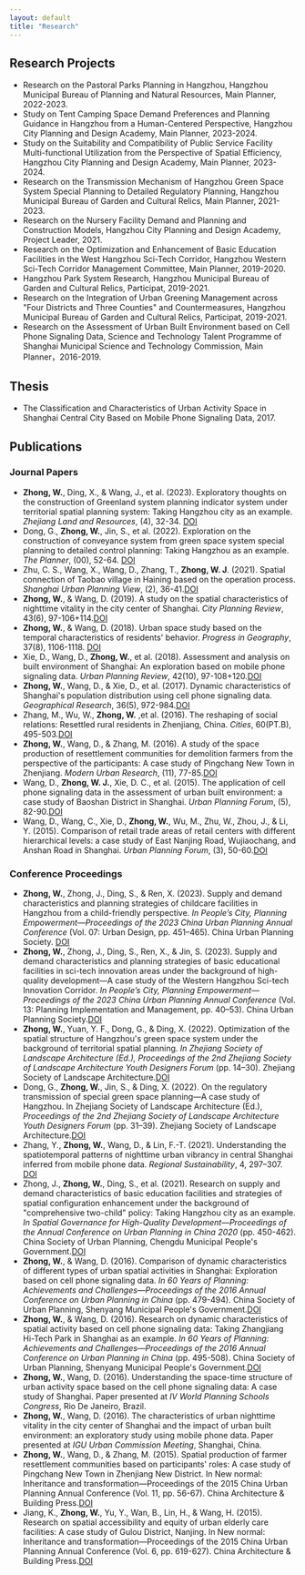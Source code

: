 ```yaml
---
layout: default
title: "Research"
---
```


## Research Projects
- Research on the Pastoral Parks Planning in Hangzhou, Hangzhou Municipal Bureau of Planning and Natural Resources, Main Planner, 2022-2023.
- Study on Tent Camping Space Demand Preferences and Planning Guidance in Hangzhou from a Human-Centered Perspective, Hangzhou City Planning and Design Academy, Main Planner, 2023-2024.
- Study on the Suitability and Compatibility of Public Service Facility Multi-functional Utilization from the Perspective of Spatial Efficiency, Hangzhou City Planning and Design Academy, Main Planner, 2023-2024.
- Research on the Transmission Mechanism of Hangzhou Green Space System Special Planning to Detailed Regulatory Planning, Hangzhou Municipal Bureau of Garden and Cultural Relics, Main Planner, 2021-2023.
- Research on the Nursery Facility Demand and Planning and Construction Models, Hangzhou City Planning and Design Academy, Project Leader, 2021.
- Research on the Optimization and Enhancement of Basic Education Facilities in the West Hangzhou Sci-Tech Corridor, Hangzhou Western Sci-Tech Corridor Management Committee, Main Planner, 2019-2020.
- Hangzhou Park System Research, Hangzhou Municipal Bureau of Garden and Cultural Relics, Participat, 2019-2021.
- Research on the Integration of Urban Greening Management across "Four Districts and Three Counties" and Countermeasures, Hangzhou Municipal Bureau of Garden and Cultural Relics, Participat, 2019-2021.
- Research on the Assessment of Urban Built Environment based on Cell Phone Signaling Data, Science and Technology Talent Programme of Shanghai Municipal Science and Technology Commission, Main Planner，2016-2019.

## Thesis
- The Classification and Characteristics of Urban Activity Space in Shanghai Central City Based on Mobile Phone Signaling Data, 2017.

## Publications
### Journal Papers 
- **Zhong, W.**, Ding, X., & Wang, J., et al. (2023). Exploratory thoughts on the construction of Greenland system planning indicator system under territorial spatial planning system: Taking Hangzhou city as an example. *Zhejiang Land and Resources*, (4), 32-34.
<a href="https://doi.org/10.16724/j.cnki.cn33-1290/p.2023.04.017" target="_blank">DOI</a>
- Dong, G., **Zhong, W.**, Jin, S., et al. (2022). Exploration on the construction of conveyance system from green space system special planning to detailed control planning: Taking Hangzhou as an example. *The Planner*, (00), 52-64.
<a href="https://www.cnki.net/KCMS/detail/detail.aspx?dbcode=CCJD&dbname=CCJDLAST2&filename=GHSL202200007&uniplatform=OVERSEA&v=TFGihc36lBtyUPESVYKIpQTi-Bhz-Skg0wCGDCVBo2H6VX8BGHnpLmunRUqviDJs" target="_blank">DOI</a>
- Zhu, C. S., Wang, X., Wang, D., Zhang, T., **Zhong, W. J**. (2021). Spatial connection of Taobao village in Haining based on the operation process. *Shanghai Urban Planning View*, (2), 36-41.<a href="https://www.cnki.net/KCMS/detail/detail.aspx?dbcode=CJFD&dbname=CJFDLAST2021&filename=HCSG202102007&uniplatform=OVERSEA&v=4abesp-r3C-bwmtnsUWbCN-6ofylQa4g1ls2DhnBvelDZCJd8hPzywxiSTOfTtV8" target="_blank">DOI</a>
- **Zhong, W.**, & Wang, D. (2019). A study on the spatial characteristics of nighttime vitality in the city center of Shanghai. *City Planning Review*, 43(6), 97-106+114.<a href="https://kns.cnki.net/kcms/detail/detail.aspx?dbcode=CJFD&filename=CSGH201906021" target="_blank">DOI</a>
- **Zhong, W.**, & Wang, D. (2018). Urban space study based on the temporal characteristics of residents' behavior. *Progress in Geography*, 37(8), 1106-1118. <a href="https://doi.org/10.18306/dlkxjz.2018.08.010" target="_blank">DOI</a>
- Xie, D., Wang, D., **Zhong, W.**, et al. (2018). Assessment and analysis on built environment of Shanghai: An exploration based on mobile phone signaling data. *Urban Planning Review*, 42(10), 97-108+120.<a href="https://kns.cnki.net/kcms/detail/detail.aspx?dbcode=CJFD&filename=CSGH201810014" target="_blank">DOI</a>
- **Zhong, W.**, Wang, D., & Xie, D., et al. (2017). Dynamic characteristics of Shanghai's population distribution using cell phone signaling data. *Geographical Research*, 36(5), 972-984.<a href="https://www.cnki.net/KCMS/detail/detail.aspx?dbcode=CJFD&dbname=CJFDLAST2017&filename=DLYJ201705014&uniplatform=OVERSEA&v=qFQi8W3bOsi3GmyBI0UXXxjldNbjRayOytEyHv_fGobxrUS7hWVX5GF5WQ_IJgV7" target="_blank">DOI</a>
- Zhang, M., Wu, W., **Zhong, W.** ,et al. (2016). The reshaping of social relations: Resettled rural residents in Zhenjiang, China. *Cities*, 60(PT.B), 495-503.<a href="https://doi.org/10.1016/j.cities.2016.06.007" target="_blank">DOI</a>
- **Zhong, W.**, Wang, D., & Zhang, M. (2016). A study of the space production of resettlement communities for demolition farmers from the perspective of the participants: A case study of Pingchang New Town in Zhenjiang. *Modern Urban Research*, (11), 77-85.<a href="https://kns.cnki.net/kcms/detail/detail.aspx?dbcode=CJFD&filename=XDCS201611013" target="_blank">DOI</a>
- Wang, D., **Zhong, W. J.**, Xie, D. C., et al. (2015). The application of cell phone signaling data in the assessment of urban built environment: a case study of Baoshan District in Shanghai. *Urban Planning Forum*, (5), 82-90.<a href="https://doi.org/10.16361/j.upf.201505010" target="_blank">DOI</a> 
- Wang, D., Wang, C., Xie, D., **Zhong, W.**, Wu, M., Zhu, W., Zhou, J., & Li, Y. (2015). Comparison of retail trade areas of retail centers with different hierarchical levels: a case study of East Nanjing Road, Wujiaochang, and Anshan Road in Shanghai. *Urban Planning Forum*, (3), 50-60.<a href="https://doi.org/10.16361/j.upf.201503007" target="_blank">DOI</a> 

### Conference Proceedings 
- **Zhong, W.**, Zhong, J., Ding, S., & Ren, X. (2023). Supply and demand characteristics and planning strategies of childcare facilities in Hangzhou from a child-friendly perspective. *In People’s City, Planning Empowerment—Proceedings of the 2023 China Urban Planning Annual Conference* (Vol. 07: Urban Design, pp. 451–465). China Urban Planning Society. <a href="https://doi.org/10.26914/c.cnkihy.2023.056391" target="_blank">DOI</a>
- **Zhong, W.**, Zhong, J., Ding, S., Ren, X., & Jin, S. (2023). Supply and demand characteristics and planning strategies of basic educational facilities in sci-tech innovation areas under the background of high-quality development—A case study of the Western Hangzhou Sci-tech Innovation Corridor. *In People’s City, Planning Empowerment—Proceedings of the 2023 China Urban Planning Annual Conference* (Vol. 13: Planning Implementation and Management, pp. 40–53). China Urban Planning Society.<a href="https://www.cnki.net/KCMS/detail/detail.aspx?dbcode=CPFD&dbname=CPFDLAST2023&filename=ZHCG202309037005&uniplatform=OVERSEA&v=ONm8tbqGEUQubzABQ__AmTf7QASslZz3FJgtV_2ZT2wTqgfYBAcp22F-aotX5IsQNZPSgbwpG2I%3d" target="_blank">DOI</a>
- **Zhong, W.**, Yuan, Y. F., Dong, G., & Ding, X. (2022). Optimization of the spatial structure of Hangzhou's green space system under the background of territorial spatial planning. *In Zhejiang Society of Landscape Architecture (Ed.), Proceedings of the 2nd Zhejiang Society of Landscape Architecture Youth Designers Forum* (pp. 14–30). Zhejiang Society of Landscape Architecture.<a href="https://doi.org/10.26914/c.cnkihy.2022.093448" target="_blank">DOI</a> 
- Dong, G., **Zhong, W.**, Jin, S., & Ding, X. (2022). On the regulatory transmission of special green space planning—A case study of Hangzhou. In Zhejiang Society of Landscape Architecture (Ed.), *Proceedings of the 2nd Zhejiang Society of Landscape Architecture Youth Designers Forum* (pp. 31–39). Zhejiang Society of Landscape Architecture.<a href="https://doi.org/10.26914/c.cnkihy.2022.093449" target="_blank">DOI</a> 
- Zhang, Y., **Zhong, W.**, Wang, D., & Lin, F.-T. (2021). Understanding the spatiotemporal patterns of nighttime urban vibrancy in central Shanghai inferred from mobile phone data. *Regional Sustainability*, 4, 297–307. <a href="https://www.cnki.net/KCMS/detail/detail.aspx?dbcode=CJFD&dbname=CJFDLAST2022&filename=RSBB202104001&uniplatform=OVERSEA&v=WbJ-vSEsL0-x8-dJ-UyYL_eKH4U4EY2pDKuo1YSaACUZqizjwJWhb01YTR50FssL" target="_blank">DOI</a>
- Zhong, J., **Zhong, W.**, Ding, S., et al. (2021). Research on supply and demand characteristics of basic education facilities and strategies of spatial configuration enhancement under the background of "comprehensive two-child" policy: Taking Hangzhou city as an example. *In Spatial Governance for High-Quality Development—Proceedings of the Annual Conference on Urban Planning in China 2020* (pp. 450-462). China Society of Urban Planning, Chengdu Municipal People's Government.<a href="https://doi.org/10.26914/c.cnkihy.2021.037197" target="_blank">DOI</a>
- **Zhong, W.**, & Wang, D. (2016). Comparison of dynamic characteristics of different types of urban spatial activities in Shanghai: Exploration based on cell phone signaling data. *In 60 Years of Planning: Achievements and Challenges—Proceedings of the 2016 Annual Conference on Urban Planning in China* (pp. 479-494). China Society of Urban Planning, Shenyang Municipal People's Government.<a href="https://www.cnki.net/KCMS/detail/detail.aspx?dbcode=CPFD&dbname=CPFDLAST2017&filename=ZHCG201609004038&uniplatform=OVERSEA&v=zKs7zv76VCi7BpGHcR6xz0oiCKfd94AvGQOd8_sq-CTx-638zRacGNA2lxoetm9qHJxVlxR-5G0%3d" target="_blank">DOI</a>
- **Zhong, W.**, & Wang, D. (2016). Research on dynamic characteristics of spatial activity based on cell phone signaling data: Taking Zhangjiang Hi-Tech Park in Shanghai as an example. *In 60 Years of Planning: Achievements and Challenges—Proceedings of the 2016 Annual Conference on Urban Planning in China* (pp. 495-508). China Society of Urban Planning, Shenyang Municipal People's Government.<a href="https://www.cnki.net/KCMS/detail/detail.aspx?dbcode=CPFD&dbname=CPFDLAST2017&filename=ZHCG201609004039&uniplatform=OVERSEA&v=zKs7zv76VCjA8nzYNAtLTVus0ueWJ7ykood3HGmk8Mr4IGSIcHBTnBcGKnM2yd0SACRjHdXaJSI%3d" target="_blank">DOI</a>
- **Zhong, W.**, Wang, D. (2016). Understanding the space-time structure of urban activity space based on the cell phone signaling data: A case study of Shanghai. Paper presented at *IV World Planning Schools Congress*, Rio De Janeiro, Brazil.
- **Zhong, W.**, Wang, D. (2016). The characteristics of urban nighttime vitality in the city center of Shanghai and the impact of urban built environment: an exploratory study using mobile phone data. Paper presented at *IGU Urban Commission Meeting*, Shanghai, China.
- **Zhong, W.**, Wang, D., & Zhang, M. (2015). Spatial production of farmer resettlement communities based on participants' roles: A case study of Pingchang New Town in Zhenjiang New District. In New normal: Inheritance and transformation—Proceedings of the 2015 China Urban Planning Annual Conference (Vol. 11, pp. 56-67). China Architecture & Building Press.<a href="https://www.cnki.net/KCMS/detail/detail.aspx?dbcode=CPFD&dbname=CPFDLAST2015&filename=ZHCG201509011005&uniplatform=OVERSEA&v=IKwM41diTseKc4a0gf019TNf11sVKSsugugiG-qgvgGf5IK32hMvBKqNIcTQvdLo-OjBdJhZFLs%3d" target="_blank">DOI</a>
- Jiang, K., **Zhong, W.**, Yu, Y., Wan, B., Lin, H., & Wang, H. (2015). Research on spatial accessibility and equity of urban elderly care facilities: A case study of Gulou District, Nanjing. In New normal: Inheritance and transformation—Proceedings of the 2015 China Urban Planning Annual Conference (Vol. 6, pp. 619-627). China Architecture & Building Press.<a href="https://www.cnki.net/KCMS/detail/detail.aspx?dbcode=CPFD&dbname=CPFDLAST2016&filename=ZHCG201509007060&uniplatform=OVERSEA&v=IKwM41diTsdYmPuuuxT8qnuN0Z-PsizxM-aiG15nFBNgaOnNKFVIliRqnpVec2NzKE-72rtMbvs%3d" target="_blank">DOI</a>
